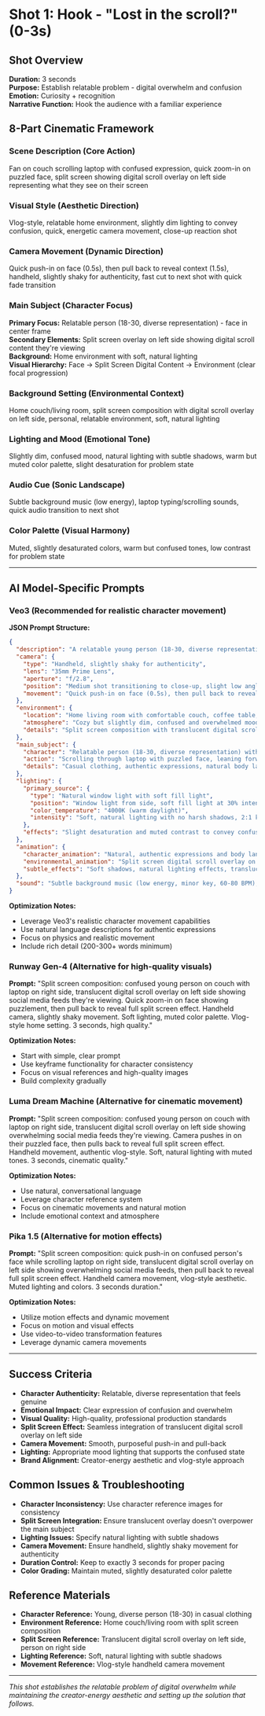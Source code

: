 # Shot 1: Hook - "Lost in the scroll?" (0-3s)

## Shot Overview
**Duration:** 3 seconds  
**Purpose:** Establish relatable problem - digital overwhelm and confusion  
**Emotion:** Curiosity + recognition  
**Narrative Function:** Hook the audience with a familiar experience  

## 8-Part Cinematic Framework

### Scene Description (Core Action)
Fan on couch scrolling laptop with confused expression, quick zoom-in on puzzled face, split screen showing digital scroll overlay on left side representing what they see on their screen

### Visual Style (Aesthetic Direction)
Vlog-style, relatable home environment, slightly dim lighting to convey confusion, quick, energetic camera movement, close-up reaction shot

### Camera Movement (Dynamic Direction)
Quick push-in on face (0.5s), then pull back to reveal context (1.5s), handheld, slightly shaky for authenticity, fast cut to next shot with quick fade transition

### Main Subject (Character Focus)
**Primary Focus:** Relatable person (18-30, diverse representation) - face in center frame  
**Secondary Elements:** Split screen overlay on left side showing digital scroll content they're viewing  
**Background:** Home environment with soft, natural lighting  
**Visual Hierarchy:** Face → Split Screen Digital Content → Environment (clear focal progression)

### Background Setting (Environmental Context)
Home couch/living room, split screen composition with digital scroll overlay on left side, personal, relatable environment, soft, natural lighting

### Lighting and Mood (Emotional Tone)
Slightly dim, confused mood, natural lighting with subtle shadows, warm but muted color palette, slight desaturation for problem state

### Audio Cue (Sonic Landscape)
Subtle background music (low energy), laptop typing/scrolling sounds, quick audio transition to next shot

### Color Palette (Visual Harmony)
Muted, slightly desaturated colors, warm but confused tones, low contrast for problem state

---

## AI Model-Specific Prompts

### Veo3 (Recommended for realistic character movement)
**JSON Prompt Structure:**
```json
{
  "description": "A relatable young person (18-30, diverse representation) sits on a comfortable couch in a home living room, looking confused and overwhelmed while scrolling through endless social media content. The scene uses a split screen composition where the left side shows a translucent overlay of the digital scroll content they're viewing on their laptop screen, creating a visual representation of their digital overwhelm. The person's puzzled expression and frustrated body language convey the relatable struggle of being lost in the digital scroll, while the split screen effect allows viewers to see exactly what's causing their confusion. The environment feels authentic and lived-in, with soft natural lighting creating an intimate, documentary-style atmosphere that connects with viewers on a personal level.",
  "camera": {
    "type": "Handheld, slightly shaky for authenticity",
    "lens": "35mm Prime Lens",
    "aperture": "f/2.8",
    "position": "Medium shot transitioning to close-up, slight low angle for intimacy",
    "movement": "Quick push-in on face (0.5s), then pull back to reveal context (1.5s), hold for 1s with handheld movement"
  },
  "environment": {
    "location": "Home living room with comfortable couch, coffee table, soft lighting",
    "atmosphere": "Cozy but slightly dim, confused and overwhelmed mood",
    "details": "Split screen composition with translucent digital scroll overlay on left side, laptop, coffee mug, throw pillows, natural home clutter, soft natural lighting with slight shadows"
  },
  "main_subject": {
    "character": "Relatable person (18-30, diverse representation) with confused, overwhelmed expression",
    "action": "Scrolling through laptop with puzzled face, leaning forward, squinting at screen, showing frustration",
    "details": "Casual clothing, authentic expressions, natural body language, positioned on right side of split screen composition"
  },
  "lighting": {
    "primary_source": {
      "type": "Natural window light with soft fill light",
      "position": "Window light from side, soft fill light at 30% intensity",
      "color_temperature": "4000K (warm daylight)",
      "intensity": "Soft, natural lighting with no harsh shadows, 2:1 key to fill ratio"
    },
    "effects": "Slight desaturation and muted contrast to convey confusion/overwhelm, warm undertones"
  },
  "animation": {
    "character_animation": "Natural, authentic expressions and body language, realistic scrolling movements",
    "environmental_animation": "Split screen digital scroll overlay on left side with continuous scrolling content, natural home atmosphere",
    "subtle_effects": "Soft shadows, natural lighting effects, translucent overlay effect for split screen, authentic home environment details"
  },
  "sound": "Subtle background music (low energy, minor key, 60-80 BPM), laptop typing/scrolling sounds, distant traffic, home atmosphere, music fades in over 0.5s, holds steady, quick fade out over 0.3s"
}
```

**Optimization Notes:**
- Leverage Veo3's realistic character movement capabilities
- Use natural language descriptions for authentic expressions
- Focus on physics and realistic movement
- Include rich detail (200-300+ words minimum)

### Runway Gen-4 (Alternative for high-quality visuals)
**Prompt:** "Split screen composition: confused young person on couch with laptop on right side, translucent digital scroll overlay on left side showing social media feeds they're viewing. Quick zoom-in on face showing puzzlement, then pull back to reveal full split screen effect. Handheld camera, slightly shaky movement. Soft lighting, muted color palette. Vlog-style home setting. 3 seconds, high quality."

**Optimization Notes:**
- Start with simple, clear prompt
- Use keyframe functionality for character consistency
- Focus on visual references and high-quality images
- Build complexity gradually

### Luma Dream Machine (Alternative for cinematic movement)
**Prompt:** "Split screen composition: confused young person on couch with laptop on right side, translucent digital scroll overlay on left side showing overwhelming social media feeds they're viewing. Camera pushes in on their puzzled face, then pulls back to reveal full split screen effect. Handheld movement, authentic vlog-style. Soft, natural lighting with muted tones. 3 seconds, cinematic quality."

**Optimization Notes:**
- Use natural, conversational language
- Leverage character reference system
- Focus on cinematic movements and natural motion
- Include emotional context and atmosphere

### Pika 1.5 (Alternative for motion effects)
**Prompt:** "Split screen composition: quick push-in on confused person's face while scrolling laptop on right side, translucent digital scroll overlay on left side showing overwhelming social media feeds, then pull back to reveal full split screen effect. Handheld camera movement, vlog-style aesthetic. Muted lighting and colors. 3 seconds duration."

**Optimization Notes:**
- Utilize motion effects and dynamic movement
- Focus on motion and visual effects
- Use video-to-video transformation features
- Leverage dynamic camera movements

---

## Success Criteria
- **Character Authenticity:** Relatable, diverse representation that feels genuine
- **Emotional Impact:** Clear expression of confusion and overwhelm
- **Visual Quality:** High-quality, professional production standards
- **Split Screen Effect:** Seamless integration of translucent digital scroll overlay on left side
- **Camera Movement:** Smooth, purposeful push-in and pull-back
- **Lighting:** Appropriate mood lighting that supports the confused state
- **Brand Alignment:** Creator-energy aesthetic and vlog-style approach

## Common Issues & Troubleshooting
- **Character Inconsistency:** Use character reference images for consistency
- **Split Screen Integration:** Ensure translucent overlay doesn't overpower the main subject
- **Lighting Issues:** Specify natural lighting with subtle shadows
- **Camera Movement:** Ensure handheld, slightly shaky movement for authenticity
- **Duration Control:** Keep to exactly 3 seconds for proper pacing
- **Color Grading:** Maintain muted, slightly desaturated color palette

## Reference Materials
- **Character Reference:** Young, diverse person (18-30) in casual clothing
- **Environment Reference:** Home couch/living room with split screen composition
- **Split Screen Reference:** Translucent digital scroll overlay on left side, person on right side
- **Lighting Reference:** Soft, natural lighting with subtle shadows
- **Movement Reference:** Vlog-style handheld camera movement

---

*This shot establishes the relatable problem of digital overwhelm while maintaining the creator-energy aesthetic and setting up the solution that follows.*
